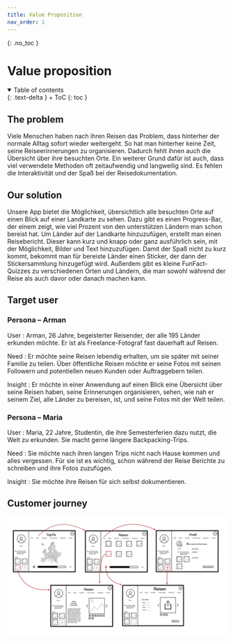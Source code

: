 ```yaml
---
title: Value Proposition
nav_order: 1
---
```


{: .no_toc }
# Value proposition

<details open markdown="block">
{: .text-delta }
<summary>Table of contents</summary>
+ ToC
{: toc }
</details>

## The problem

Viele Menschen haben nach ihren Reisen das Problem, dass hinterher der normale Alltag sofort wieder weitergeht. So hat man hinterher keine Zeit, seine Reiseerinnerungen zu organisieren. Dadurch fehlt ihnen auch die Übersicht über ihre besuchten Orte. Ein weiterer Grund dafür ist auch, dass viel verwendete Methoden oft zeitaufwendig und langweilig sind. Es fehlen die Interaktivität und der Spaß bei der Reisedokumentation.

## Our solution

Unsere App bietet die Möglichkeit, übersichtlich alle besuchten Orte auf einen Blick auf einer Landkarte zu sehen. Dazu gibt es einen Progress-Bar, der einem zeigt, wie viel Prozent von den unterstützen Ländern man schon bereist hat. Um Länder auf der Landkarte hinzuzufügen, erstellt man einen Reisebericht. Dieser kann kurz und knapp oder ganz ausführlich sein, mit der Möglichkeit, Bilder und Text hinzuzufügen.
Damit der Spaß nicht zu kurz kommt, bekommt man für bereiste Länder einen Sticker, der dann der Stickersammlung hinzugefügt wird. Außerdem gibt es kleine FunFact-Quizzes zu verschiedenen Orten und Ländern, die man sowohl während der Reise als auch davor oder danach machen kann.

## Target user

### Persona – Arman

User
: Arman, 26 Jahre, begeisterter Reisender, der alle 195 Länder erkunden möchte. Er ist als Freelance-Fotograf fast dauerhaft auf Reisen.

Need
: Er möchte seine Reisen lebendig erhalten, um sie später mit seiner Familie zu teilen. Über öffentliche Reisen möchte er seine Fotos mit seinen Followern und potentiellen neuen Kunden oder Auftraggebern teilen.

Insight
: Er möchte in einer Anwendung auf einen Blick eine Übersicht über seine Reisen haben, seine Erinnerungen organisieren, sehen, wie nah er seinem Ziel, alle Länder zu bereisen, ist, und seine Fotos mit der Welt teilen.

### Persona – Maria

User
: Maria, 22 Jahre, Studentin, die ihre Semesterferien dazu nutzt, die Welt zu erkunden. Sie macht gerne längere Backpacking-Trips.

Need
: Sie möchte nach ihren langen Trips nicht nach Hause kommen und alles vergessen. Für sie ist es wichtig, schon während der Reise Berichte zu schreiben und ihre Fotos zuzufügen.

Insight
: Sie möchte ihre Reisen für sich selbst dokumentieren.

## Customer journey

![Ablaufdiagramm SmartSchedule](assets/images/Ablaufdiagramm.jpeg "Ablaufdiagramm")